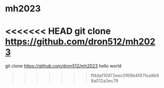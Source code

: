 # mh2023

<<<<<<< HEAD
git clone https://github.com/dron512/mh2023
=======
git clone https://github.com/dron512/mh2023
hello world
>>>>>>> ff4da110972eec0f69b4f87fea9b98a012a3ec79
